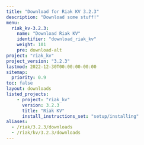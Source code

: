 ```yaml
---
title: "Download for Riak KV 3.2.3"
description: "Download some stuff!"
menu:
  riak_kv-3.2.3:
    name: "Download Riak KV"
    identifier: "download_riak_kv"
    weight: 101
    pre: download-alt
project: "riak_kv"
project_version: "3.2.3"
lastmod: 2022-12-30T00:00:00-00:00
sitemap:
  priority: 0.9
toc: false
layout: downloads
listed_projects:
    - project: "riak_kv"
      version: 3.2.3
      title: "Riak KV"
      install_instructions_set: "setup/installing"
aliases:
  - /riak/3.2.3/downloads
  - /riak/kv/3.2.3/downloads
---
```


